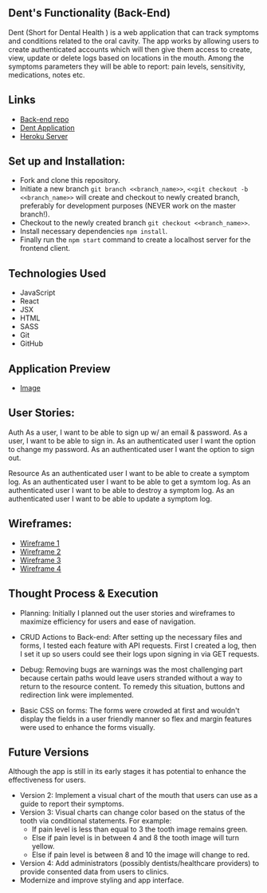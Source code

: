 ## Dent's Functionality (Back-End)
 Dent (Short for Dental Health ) is a web application that can track symptoms and conditions related to the oral cavity. The app works by allowing users to create authenticated accounts which will then give them access to create, view, update or delete logs based on locations in the mouth. Among the symptoms parameters they will be able to report: pain levels, sensitivity, medications, notes etc.

## Links
* [Back-end repo](https://github.com/Jp293/Dent-rails-development)
* [Dent Application](https://Jp293.github.io/Dent-react-client)
* [Heroku Server](https://dent-rails-development.herokuapp.com/)

## Set up and Installation:

* Fork and clone this repository.
* Initiate a new branch `git branch <<branch_name>>`, `<<git checkout -b <<branch_name>>` will create and checkout to newly created branch, preferably for development purposes (NEVER work on the master branch!).
* Checkout to the newly created branch `git checkout <<branch_name>>`.
* Install necessary dependencies `npm install`.
* Finally run  the `npm start` command to create a localhost server for the frontend client.

## Technologies Used

* JavaScript
* React
* JSX
* HTML
* SASS
* Git
* GitHub

## Application Preview

* [Image](https://i.imgur.com/hbs20sh.png)

## User Stories:
Auth
As a user, I want to be able to sign up w/ an email & password.
As a user, I want to be able to sign in.
As an authenticated user I want the option to change my password.
As an authenticated user I want the option to sign out.

Resource
As an authenticated user I want to be able to create a symptom log.
As an authenticated user I want to be able to get a symtom log.
As an authenticated user I want to be able to destroy a symptom log.
As an authenticated user I want to be able to update a symptom log.



## Wireframes:

* [Wireframe 1](https://i.imgur.com/ZDEwwXx.png)
* [Wireframe 2](https://i.imgur.com/d6WqHpp.png)
* [Wireframe 3](https://i.imgur.com/eD3dkyA.png)
* [Wireframe 4](https://i.imgur.com/g2rwV71.png)



## Thought Process & Execution

* Planning: Initially I planned out the user stories and wireframes to maximize
  efficiency for users and ease of navigation.

* CRUD Actions to Back-end: After setting up the necessary files and forms, I
  tested each feature with API requests. First I created a log, then I set it up so users
  could see their logs upon signing in via GET requests.

* Debug: Removing bugs are warnings was the most challenging part because certain paths
  would leave users stranded without a way to return to the resource content. To remedy
  this situation, buttons and redirection link were implemented.

* Basic CSS on forms: The forms were crowded at first and wouldn't display the
  fields in a user friendly manner so flex and margin features were used to enhance
  the forms visually. 



## Future Versions

Although the app is still in its early stages it has potential to enhance the effectiveness for users.
* Version 2: Implement a visual chart of the mouth that users can use as a guide to report their symptoms.
* Version 3: Visual charts can change color based on the status of the tooth via conditional statements. For example:
  - If pain level is less than equal to 3 the tooth image remains green.
  - Else if pain level is in between 4 and 8 the tooth image will turn yellow.
  - Else if pain level is between 8 and 10 the image will change to red.
* Version 4: Add administrators (possibly dentists/healthcare providers) to provide consented data from users to clinics.
* Modernize and improve styling and app interface.
